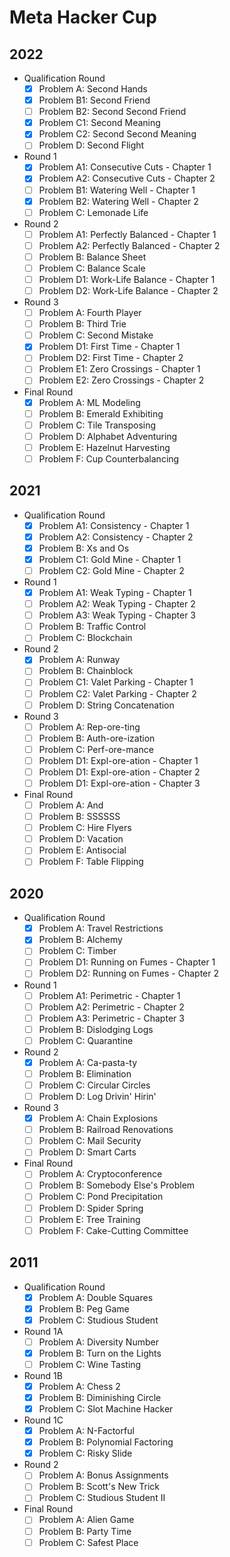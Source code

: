 # Meta Hacker Cup

## 2022

- Qualification Round
  - [x] Problem A: Second Hands
  - [x] Problem B1: Second Friend
  - [ ] Problem B2: Second Second Friend
  - [x] Problem C1: Second Meaning
  - [x] Problem C2: Second Second Meaning
  - [ ] Problem D: Second Flight
- Round 1
  - [x] Problem A1: Consecutive Cuts - Chapter 1
  - [x] Problem A2: Consecutive Cuts - Chapter 2
  - [ ] Problem B1: Watering Well - Chapter 1
  - [x] Problem B2: Watering Well - Chapter 2
  - [ ] Problem C: Lemonade Life
- Round 2
  - [ ] Problem A1: Perfectly Balanced - Chapter 1
  - [ ] Problem A2: Perfectly Balanced - Chapter 2
  - [ ] Problem B: Balance Sheet
  - [ ] Problem C: Balance Scale
  - [ ] Problem D1: Work-Life Balance - Chapter 1
  - [ ] Problem D2: Work-Life Balance - Chapter 2
- Round 3
  - [ ] Problem A: Fourth Player
  - [ ] Problem B: Third Trie
  - [ ] Problem C: Second Mistake
  - [x] Problem D1: First Time - Chapter 1
  - [ ] Problem D2: First Time - Chapter 2
  - [ ] Problem E1: Zero Crossings - Chapter 1
  - [ ] Problem E2: Zero Crossings - Chapter 2
- Final Round
  - [x] Problem A: ML Modeling
  - [ ] Problem B: Emerald Exhibiting
  - [ ] Problem C: Tile Transposing
  - [ ] Problem D: Alphabet Adventuring
  - [ ] Problem E: Hazelnut Harvesting
  - [ ] Problem F: Cup Counterbalancing

## 2021

- Qualification Round
  - [x] Problem A1: Consistency - Chapter 1
  - [x] Problem A2: Consistency - Chapter 2
  - [x] Problem B: Xs and Os
  - [x] Problem C1: Gold Mine - Chapter 1
  - [ ] Problem C2: Gold Mine - Chapter 2
- Round 1
  - [x] Problem A1: Weak Typing - Chapter 1
  - [ ] Problem A2: Weak Typing - Chapter 2
  - [ ] Problem A3: Weak Typing - Chapter 3
  - [ ] Problem B: Traffic Control
  - [ ] Problem C: Blockchain
- Round 2
  - [x] Problem A: Runway
  - [ ] Problem B: Chainblock
  - [ ] Problem C1: Valet Parking - Chapter 1
  - [ ] Problem C2: Valet Parking - Chapter 2
  - [ ] Problem D: String Concatenation
- Round 3
  - [ ] Problem A: Rep-ore-ting
  - [ ] Problem B: Auth-ore-ization
  - [ ] Problem C: Perf-ore-mance
  - [ ] Problem D1: Expl-ore-ation - Chapter 1
  - [ ] Problem D1: Expl-ore-ation - Chapter 2
  - [ ] Problem D1: Expl-ore-ation - Chapter 3
- Final Round
  - [ ] Problem A: And
  - [ ] Problem B: SSSSSS
  - [ ] Problem C: Hire Flyers
  - [ ] Problem D: Vacation
  - [ ] Problem E: Antisocial
  - [ ] Problem F: Table Flipping

## 2020

- Qualification Round
  - [x] Problem A: Travel Restrictions
  - [x] Problem B: Alchemy
  - [ ] Problem C: Timber
  - [ ] Problem D1: Running on Fumes - Chapter 1
  - [ ] Problem D2: Running on Fumes - Chapter 2
- Round 1
  - [ ] Problem A1: Perimetric - Chapter 1
  - [ ] Problem A2: Perimetric - Chapter 2
  - [ ] Problem A3: Perimetric - Chapter 3
  - [ ] Problem B: Dislodging Logs
  - [ ] Problem C: Quarantine
- Round 2
  - [x] Problem A: Ca-pasta-ty
  - [ ] Problem B: Elimination
  - [ ] Problem C: Circular Circles
  - [ ] Problem D: Log Drivin' Hirin'
- Round 3
  - [x] Problem A: Chain Explosions
  - [ ] Problem B: Railroad Renovations
  - [ ] Problem C: Mail Security
  - [ ] Problem D: Smart Carts
- Final Round
  - [ ] Problem A: Cryptoconference
  - [ ] Problem B: Somebody Else's Problem
  - [ ] Problem C: Pond Precipitation
  - [ ] Problem D: Spider Spring
  - [ ] Problem E: Tree Training
  - [ ] Problem F: Cake-Cutting Committee

## 2011

- Qualification Round
  - [x] Problem A: Double Squares
  - [x] Problem B: Peg Game
  - [x] Problem C: Studious Student
- Round 1A
  - [ ] Problem A: Diversity Number
  - [x] Problem B: Turn on the Lights
  - [ ] Problem C: Wine Tasting
- Round 1B
  - [x] Problem A: Chess 2
  - [x] Problem B: Diminishing Circle
  - [x] Problem C: Slot Machine Hacker
- Round 1C
  - [x] Problem A: N-Factorful
  - [x] Problem B: Polynomial Factoring
  - [x] Problem C: Risky Slide
- Round 2
  - [ ] Problem A: Bonus Assignments
  - [ ] Problem B: Scott's New Trick
  - [ ] Problem C: Studious Student II
- Final Round
  - [ ] Problem A: Alien Game
  - [ ] Problem B: Party Time
  - [ ] Problem C: Safest Place
